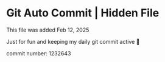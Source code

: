 # Git Auto Commit | Hidden File

This file was added Feb 12, 2025

Just for fun and keeping my daily git commit active 🤪

commit number: 1232643
